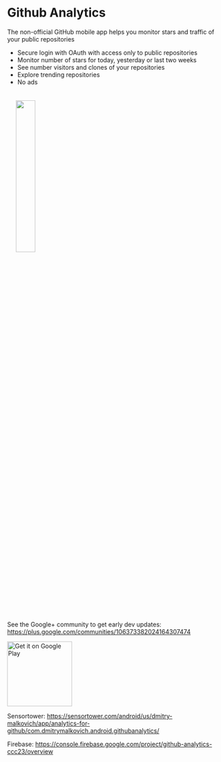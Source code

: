 
# Github Analytics

The non-official GitHub mobile app helps you monitor stars and traffic of your public repositories
* Secure login with OAuth with access only to public repositories
* Monitor number of stars for today, yesterday or last two weeks
* See number visitors and clones of your repositories
* Explore trending repositories 
* No ads

<img width="30%" vspace="20" hspace="20"  src="https://cloud.githubusercontent.com/assets/2931932/20639411/a5334464-b3d3-11e6-9645-6d7323983f3a.png" />

See the Google+ community to get early dev updates:
https://plus.google.com/communities/106373382024164307474

<a href='https://play.google.com/store/apps/details?id=com.dmitrymalkovich.android.githubanalytics&utm_source=global_co&utm_medium=prtnr&utm_content=Mar2515&utm_campaign=PartBadge&pcampaignid=MKT-Other-global-all-co-prtnr-py-PartBadge-Mar2515-1'><img width="150" alt='Get it on Google Play' src='https://play.google.com/intl/en_us/badges/images/generic/en_badge_web_generic.png'/></a>

Sensortower:
https://sensortower.com/android/us/dmitry-malkovich/app/analytics-for-github/com.dmitrymalkovich.android.githubanalytics/

Firebase:
https://console.firebase.google.com/project/github-analytics-ccc23/overview

